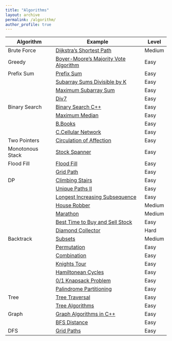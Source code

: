 ```yaml
---
title: "Algorithms"
layout: archive
permalink: /algorithm/
author_profile: true
---
```


| Algorithm   |  Example                                                        | Level         |
| ------------| --------------------------------------------------------------- | ------------- |  
| Brute Force | [Dijkstra’s Shortest Path](https://starcoder.org/programming/dijkstra's-shortest-path/)  | Medium         |   
| Greedy      | [Boyer-Moore’s Majority Vote Algorithm](https://starcoder.org/programming/boyer-moore-majority-vote/)  | Easy         
| Prefix Sum  | [Prefix Sum](https://starcoder.org/programming/algorithm-prefixsum/) | Easy    |  
|             | [Subarray Sums Divisible by K](https://starcoder.org/programming/algorithm-prefixsum/)  | Easy         |
|             | [Maximum Subarray Sum](https://starcoder.org/programming/algorithm-subarraysum/)  | Easy         |
|             | [Div7](https://starcoder.org/usaco/USACO-2016-Jan-Silver/#problem-2-subsequences-summing-to-sevens)  | Easy         |
| Binary Search  | [Binary Search C++](https://starcoder.org/programming/algorithm-binarysearch-sorting/)  | Easy       |
|            | [Maximum Median](https://starcoder.org/programming/algorithm-maximum-medium/)  | Easy       |
|            | [B.Books](https://starcoder.org/programming/algorithm-binary-search/#b-books)  | Easy       |
|            | [C.Cellular Network](https://starcoder.org/programming/algorithm-binary-search/#c-cellular-network)  | Easy       |
| Two Pointers| [Circulation of Affection](https://starcoder.org/programming/an-impassioned-circulation-of-affection/)   | Easy         |
| Monotonous Stack | [Stock Spanner](https://starcoder.org/programming/algorithm-monotonous-stack/)  | Easy         |
| Flood Fill  | [Flood Fill](https://starcoder.org/programming/flood-fill/)  | Easy         |
|             | [Grid Path](https://starcoder.org/programming/grid-paths/)  | Easy         |
| DP          | [Climbing Stairs](https://starcoder.org/programming/dp-climbing-stairs/)  | Easy      |  
|             | [Unique Paths II](https://starcoder.org/programming/dp-unique-path/)  | Easy      |  
|             | [Longest Increasing Subsequence](https://starcoder.org/programming/dp-longest-increasing-sequence/)  | Easy      |  
|             | [House Robber](https://starcoder.org/programming/dp-house-robber/)  | Medium      |  
|             | [Marathon](https://starcoder.org/usaco/USACO-2014-Dec-Silver/#problem-2-marathon) | Medium      |
|             | [Best Time to Buy and Sell Stock](https://starcoder.org/programming/dp-buy-sell-stock/)  | Easy         |  
|             | [Diamond Collector](https://starcoder.org/usaco/USACO-2016-Open-Silver/#problem-2-diamond-collector)  | Hard      |  
| Backtrack   | [Subsets](https://starcoder.org/programming/backtrack-subsets/)  | Medium         |   
|             | [Permutation](https://starcoder.org/programming/backtrack-permutation/)  | Easy         |  
|             | [Combination](https://starcoder.org/programming/backtrack-combination-sum/)  | Easy         |  
|             | [Knights Tour](https://starcoder.org/programming/knights-tour-problem/)  | Easy         |   
|             | [Hamiltonean Cycles](https://starcoder.org/programming/hamiltonean-cycles/)  | Easy         |   
|             | [0/1 Knapsack Problem](https://starcoder.org/programming/knapsack-algorithm/)  | Easy         |   
|             | [Palindrome Partitioning](https://starcoder.org/programming/backtrack-palindrome-partitioning/)  | Easy         |
| Tree        | [Tree Traversal](https://starcoder.org/programming/tree-traversals/)  | Easy         |
|             | [Tree Algorithms](https://starcoder.org/programming/tree-algorithms/)  | Easy         |
| Graph       | [Graph Algorithms in C++](https://starcoder.org/programming/graph-algorithms/)  | Easy         |  
|             | [BFS Distance](https://starcoder.org/programming/bfs-graph/)  | Easy         |
| DFS         | [Grid Paths](https://starcoder.org/programming/grid-paths/)  | Easy         |  

